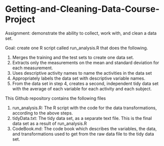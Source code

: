# Getting-and-Cleaning-Data-Course-Project
Assignment: demonstrate the ability to collect, work with, and clean a data set.

Goal: create one R script called run_analysis.R that does the following. 
  1. Merges the training and the test sets to create one data set.
  2. Extracts only the measurements on the mean and standard deviation for each measurement. 
  3. Uses descriptive activity names to name the activities in the data set
  4. Appropriately labels the data set with descriptive variable names. 
  5. From the data set in step 4, creates a second, independent tidy data set with the average of each variable for each activity and each subject.

This Github repository contains the following files
  1. run_analysis.R: The R script with the code for the data transformations, according to the above steps.
  2. tidyData.txt: The tidy data set, as a separate text file. This is the final data set as a result of run_analysis.R
  3. CodeBook.md: The code book which describes the variables, the data, and transformations used to get from the raw data file to the tidy data set. 



